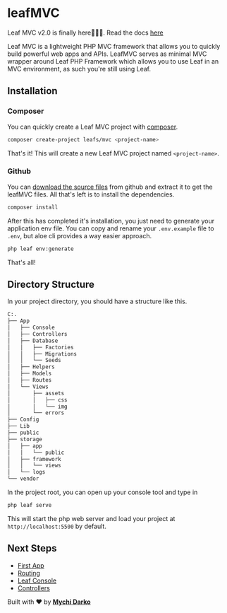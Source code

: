 # leafMVC

<p class="alert -info">
  Leaf MVC v2.0 is finally here🎉🎉🎉. Read the docs <a href="/#/leaf-mvc/v/2.0/">here</a>
</p>

Leaf MVC is a lightweight PHP MVC framework that allows you to quickly build powerful web apps and APIs. LeafMVC serves as minimal MVC wrapper around Leaf PHP Framework which allows you to use Leaf in an MVC environment, as such you're still using Leaf.

## Installation

### Composer

You can quickly create a Leaf MVC project with [composer](https://getcomposer.org).

```bash
composer create-project leafs/mvc <project-name>
```

That's it! This will create a new Leaf MVC project named `<project-name>`.

### Github

You can [download the source files](https://github.com/leafsphp/leafMVC/archive/v2.0.zip) from github and  extract it to get the leafMVC files. All that's left is to install the dependencies.

```sh
composer install
```

After this has completed it's installation, you just need to generate your application env file. You can copy and rename your `.env.example` file to `.env`, but aloe cli provides a way easier approach.

```sh
php leaf env:generate
```

That's all!

## Directory Structure

In your project directory, you should have a structure like this.

```bash
C:.
├── App
│   ├── Console
│   ├── Controllers
│   ├── Database
│   │   ├── Factories
│   │   ├── Migrations
│   │   └── Seeds
│   ├── Helpers
│   ├── Models
│   ├── Routes
│   └── Views
│       ├── assets
│       │   ├── css
│       │   └── img
│       └── errors
├── Config
├── Lib
├── public
├── storage
│   ├── app
│   │   └── public
│   ├── framework
│   │   └── views
│   └── logs
└── vendor
```

In the project root, you can open up your console tool and type in

```bash
php leaf serve
```

This will start the php web server and load your project at `http://localhost:5500` by default.

## Next Steps

- [First App](/leaf-mvc/v/2.0/intro/first-app)
- [Routing](/leaf-mvc/v/2.0/core/routing)
- [Leaf Console](/leaf-mvc/v/2.0/utils/console)
- [Controllers](/leaf-mvc/v/2.0/core/controllers)

Built with ❤ by [**Mychi Darko**](//mychi.netlify.app)

